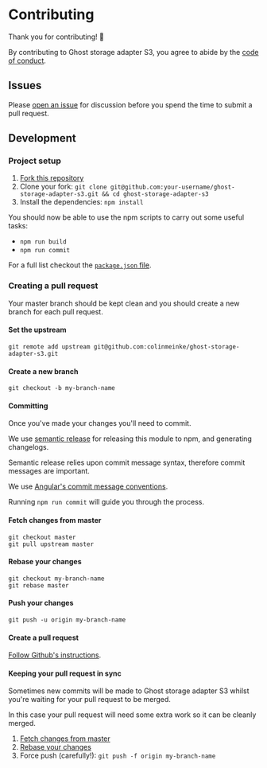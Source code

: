 # Contributing

Thank you for contributing! :star2:

By contributing to Ghost storage adapter S3, you agree to abide
by the [code of conduct](./CODE_OF_CONDUCT.md).

## Issues

Please
[open an issue](https://github.com/colinmeinke/ghost-storage-adapter-s3/issues/new)
for discussion before you spend the time to submit a pull request.

## Development

### Project setup

1. [Fork this repository](https://github.com/colinmeinke/ghost-storage-adapter-s3/fork)
2. Clone your fork:
   `git clone git@github.com:your-username/ghost-storage-adapter-s3.git && cd ghost-storage-adapter-s3`
3. Install the dependencies: `npm install`

You should now be able to use the npm scripts to carry
out some useful tasks:

- `npm run build`
- `npm run commit`

For a full list checkout the
[`package.json` file](.package.json).

### Creating a pull request

Your master branch should be kept clean and you should
create a new branch for each pull request.

#### Set the upstream

```
git remote add upstream git@github.com:colinmeinke/ghost-storage-adapter-s3.git
```

#### Create a new branch

`git checkout -b my-branch-name`

#### Committing

Once you've made your changes you'll need to commit.

We use
[semantic release](https://github.com/semantic-release/semantic-release)
for releasing this module to npm, and generating changelogs.

Semantic release relies upon commit message syntax,
therefore commit messages are important.

We use
[Angular's commit message conventions](https://github.com/angular/angular.js/blob/master/CONTRIBUTING.md#commit).

Running `npm run commit` will guide you through the process.

#### Fetch changes from master

```
git checkout master
git pull upstream master
```

#### Rebase your changes

```
git checkout my-branch-name
git rebase master
```

#### Push your changes

```
git push -u origin my-branch-name
```

#### Create a pull request

[Follow Github's instructions](https://help.github.com/articles/creating-a-pull-request/).

#### Keeping your pull request in sync

Sometimes new commits will be made to Ghost storage adapter
S3 whilst you're waiting for your pull request to be merged.

In this case your pull request will need some extra work
so it can be cleanly merged.

1. [Fetch changes from master](#fetch-changes-from-master)
2. [Rebase your changes](#rebase-your-changes)
3. Force push (carefully!): `git push -f origin my-branch-name`
